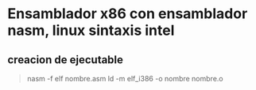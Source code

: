 # Ensamblador x86 con ensamblador nasm, linux sintaxis intel

## creacion de ejecutable
>nasm -f elf nombre.asm
>ld -m elf_i386 -o nombre nombre.o